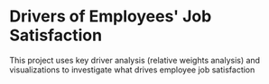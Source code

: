 # Drivers of Employees' Job Satisfaction
This project uses key driver analysis (relative weights analysis) and visualizations to investigate what drives employee job satisfaction
